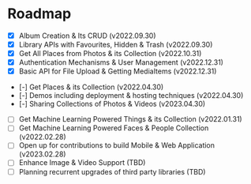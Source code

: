 # Roadmap

- [x] Album Creation & Its CRUD (v2022.09.30)
- [x] Library APIs with Favourites, Hidden & Trash (v2022.09.30)
- [x] Get All Places from Photos & its Collection (v2022.10.31)
- [x] Authentication Mechanisms & User Management (v2022.12.31)
- [x] Basic API for File Upload & Getting MediaItems (v2022.12.31)
- [-] Get Places & its Collection (v2022.04.30)
- [-] Demos including deployment & hosting techniques (v2022.04.30)
- [-] Sharing Collections of Photos & Videos (v2023.04.30)
- [ ] Get Machine Learning Powered Things & its Collection (v2022.01.31)
- [ ] Get Machine Learning Powered Faces & People Collection (v2022.02.28)
- [ ] Open up for contributions to build Mobile & Web Application (v2023.02.28)
- [ ] Enhance Image & Video Support (TBD)
- [ ] Planning recurrent upgrades of third party libraries (TBD)
